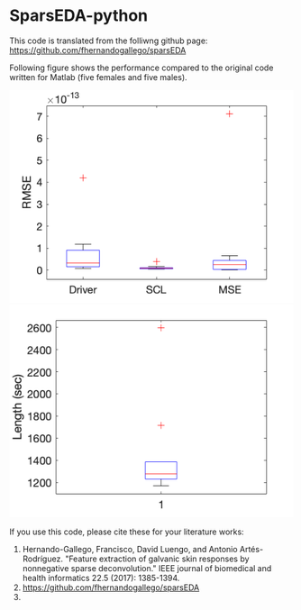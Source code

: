 # SparsEDA-python

This code is translated from the folliwng github page:
https://github.com/fhernandogallego/sparsEDA

Following figure shows the performance compared to the original code written for Matlab (five females and five males).

<img src="rmse_plot.png">
<img src="time_plot.png">


If you use this code, please cite these for your literature works:
1. Hernando-Gallego, Francisco, David Luengo, and Antonio Artés-Rodríguez. "Feature extraction of galvanic skin responses by nonnegative sparse deconvolution." IEEE journal of biomedical and health informatics 22.5 (2017): 1385-1394.
2. https://github.com/fhernandogallego/sparsEDA
3. 
